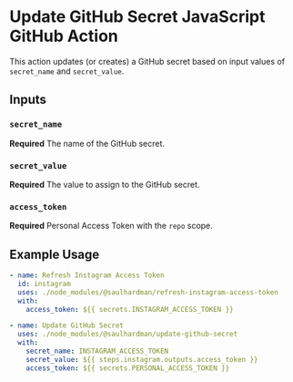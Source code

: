 # Update GitHub Secret JavaScript GitHub Action

This action updates (or creates) a GitHub secret based on input values of
`secret_name` and `secret_value`.

## Inputs

### `secret_name`

**Required** The name of the GitHub secret.

### `secret_value`

**Required** The value to assign to the GitHub secret.

### `access_token`

**Required** Personal Access Token with the `repo` scope.

## Example Usage

```yml
- name: Refresh Instagram Access Token
  id: instagram
  uses: ./node_modules/@saulhardman/refresh-instagram-access-token
  with:
    access_token: ${{ secrets.INSTAGRAM_ACCESS_TOKEN }}

- name: Update GitHub Secret
  uses: ./node_modules/@saulhardman/update-github-secret
  with:
    secret_name: INSTAGRAM_ACCESS_TOKEN
    secret_value: ${{ steps.instagram.outputs.access_token }}
    access_token: ${{ secrets.PERSONAL_ACCESS_TOKEN }}
```

